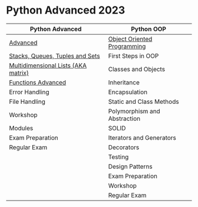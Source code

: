 # Python Advanced 2023

| Python Advanced | Python OOP |
| --------------- | ---------- |
| <a href="Advanced">Advanced</a> | <a href="OOP">Object Oriented Programming</a> |
| <a href="Advanced/1.Stacks, Queues, Tuples and Sets">Stacks, Queues, Tuples and Sets</a> | First Steps in OOP |
| <a href="Advanced/2.Multidimensional Lists">Multidimensional Lists (AKA matrix)</a> | Classes and Objects |
| <a href="3.Functions Advanced">Functions Advanced</a> | Inheritance |
| Error Handling | Encapsulation |
| File Handling  | Static and Class Methods |
| Workshop | Polymorphism and Abstraction |
| Modules | SOLID |
| Exam Preparation | Iterators and Generators |
| Regular Exam | Decorators |
|  | Testing |
|  | Design Patterns |
|  | Exam Preparation |
|  | Workshop |
|  | Regular Exam |

